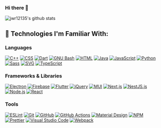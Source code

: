 ### Hi there 👋

![jwr12135's github stats](https://github-readme-stats.vercel.app/api?username=jwr12135&show_icons=true&theme=gruvbox)

## 🔧 Technologies I'm Familiar With:

### Languages
[![C++](https://img.shields.io/badge/-C++-00599C?style=flat-square&logo=C%2B%2B&logoColor=white)](https://www.cplusplus.com) [![CSS](https://img.shields.io/badge/-CSS-1572B6?style=flat-square&logo=CSS3&logoColor=white)](https://developer.mozilla.org/en-US/docs/Web/CSS) [![Dart](https://img.shields.io/badge/-Dart-0175C2?style=flat-square&logo=Dart&logoColor=white)](https://dart.dev) [![GNU Bash](https://img.shields.io/badge/-GNU%20Bash-4EAA25?style=flat-square&logo=GNU%20Bash&logoColor=white)](https://www.gnu.org/software/bash/) [![HTML](https://img.shields.io/badge/-HTML-E34F26?style=flat-square&logo=HTML5&logoColor=white)](https://developer.mozilla.org/en-US/docs/Web/HTML) [![Java](https://img.shields.io/badge/-Java-007396?style=flat-square&logo=Java&logoColor=white)](https://www.oracle.com/java/) [![JavaScript](https://img.shields.io/badge/-JavaScript-F7DF1E?style=flat-square&logo=JavaScript&logoColor=black)](https://developer.mozilla.org/en-US/docs/Web/JavaScript) [![Python](https://img.shields.io/badge/-Python-3776AB?style=flat-square&logo=Python&logoColor=white)](https://www.python.org) [![Sass](https://img.shields.io/badge/-Sass-CC6699?style=flat-square&logo=Sass&logoColor=white)](https://sass-lang.com) [![SVG](https://img.shields.io/badge/-SVG-FFB13B?style=flat-square&logo=SVG&logoColor=black)](https://developer.mozilla.org/en-US/docs/Web/SVG) [![TypeScript](https://img.shields.io/badge/-TypeScript-007ACC?style=flat-square&logo=TypeScript&logoColor=white)](https://www.typescriptlang.org)

### Frameworks & Libraries
[![Electron](https://img.shields.io/badge/-Electron-47848F?style=flat-square&logo=Electron&logoColor=white)](https://www.electronjs.org) [![Firebase](https://img.shields.io/badge/-Firebase-FFCA28?style=flat-square&logo=Firebase&logoColor=black)](https://firebase.google.com) [![Flutter](https://img.shields.io/badge/-Flutter-02569B?style=flat-square&logo=Flutter&logoColor=white)](https://flutter.dev) [![jQuery](https://img.shields.io/badge/-jQuery-0769AD?style=flat-square&logo=jQuery&logoColor=white)](https://jquery.com) [![MUI](https://img.shields.io/badge/-MUI-007FFF?style=flat-square&logo=MUI&logoColor=white)](https://mui.com) [![Next.js](https://img.shields.io/badge/-Next.js-000000?style=flat-square&logo=nextdotjs&logoColor=white)](https://nextjs.org) [![NestJS.js](https://img.shields.io/badge/-NestJS-E0234E?style=flat-square&logo=nestjs&logoColor=white)](https://nestjs.com) [![Node.js](https://img.shields.io/badge/-Node.js-339933?style=flat-square&logo=nodedotjs&logoColor=white)](https://nodejs.org) [![React](https://img.shields.io/badge/-React-61DAFB?style=flat-square&logo=React&logoColor=black)](https://reactjs.org)

### Tools
[![ESLint](https://img.shields.io/badge/-ESLint-4B32C3?style=flat-square&logo=ESLint&logoColor=white)](https://eslint.org) [![Git](https://img.shields.io/badge/-Git-F05032?style=flat-square&logo=Git&logoColor=white)](https://git-scm.com) [![GitHub](https://img.shields.io/badge/-GitHub-181717?style=flat-square&logo=GitHub&logoColor=white)](https://github.com) [![GitHub Actions](https://img.shields.io/badge/-GitHub%20Actions-2088FF?style=flat-square&logo=GitHub%20Actions&logoColor=white)](https://github.com/features/actions) [![Material Design](https://img.shields.io/badge/-Material%20Design-757575?style=flat-square&logo=Material%20Design&logoColor=white)](https://material.io) [![NPM](https://img.shields.io/badge/-NPM-CB3837?style=flat-square&logo=NPM&logoColor=white)](https://www.npmjs.com) [![Prettier](https://img.shields.io/badge/-Prettier-F7B93E?style=flat-square&logo=Prettier&logoColor=black)](https://prettier.io) [![Visual Studio Code](https://img.shields.io/badge/-Visual%20Studio%20Code-007ACC?style=flat-square&logo=Visual%20Studio%20Code&logoColor=white)](https://code.visualstudio.com) [![Webpack](https://img.shields.io/badge/-Webpack-8DD6F9?style=flat-square&logo=Webpack&logoColor=black)](https://webpack.js.org)
